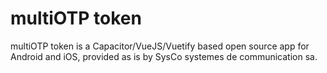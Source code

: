 # multiOTP token

multiOTP token is a Capacitor/VueJS/Vuetify based open source app for Android and iOS, provided as is by SysCo systemes de communication sa.
